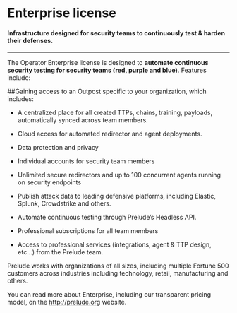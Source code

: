 # Enterprise license

#### Infrastructure designed for security teams to continuously test & harden their defenses.

---

The Operator Enterprise license is designed to **automate continuous security testing for security teams (red, purple and blue)**. Features include:

##Gaining access to an Outpost specific to your organization, which includes:

- A centralized place for all created TTPs, chains, training, payloads, automatically synced across team members.
- Cloud access for automated redirector and agent deployments.
- Data protection and privacy
- Individual accounts for security team members
- Unlimited secure redirectors and up to 100 concurrent agents running on security endpoints
- Publish attack data to leading defensive platforms, including Elastic, Splunk, Crowdstrike and others.
- Automate continuous testing through Prelude’s Headless API.

- Professional subscriptions for all team members
- Access to professional services (integrations, agent & TTP design, etc...) from the Prelude team.

Prelude works with organizations of all sizes, including multiple Fortune 500 customers across industries including technology, retail, manufacturing and others.  

You can read more about Enterprise, including our transparent pricing model, on the http://prelude.org website. 
